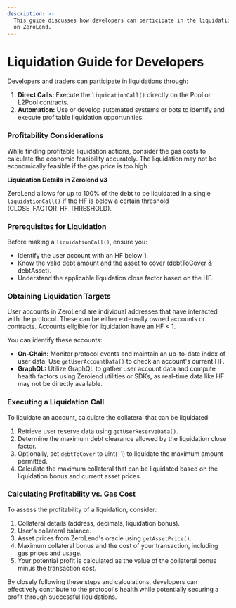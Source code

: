 ```yaml
---
description: >-
  This guide discusses how developers can participate in the liquidation process
  on ZeroLend.
---
```


# Liquidation Guide for Developers

Developers and traders can participate in liquidations through:

1. **Direct Calls:** Execute the `liquidationCall()` directly on the Pool or L2Pool contracts.&#x20;
2. **Automation:** Use or develop automated systems or bots to identify and execute profitable liquidation opportunities.

### **Profitability Considerations**

While finding profitable liquidation actions, consider the gas costs to calculate the economic feasibility accurately. The liquidation may not be economically feasible if the gas price is too high.

**Liquidation Details in Zerolend v3**

ZeroLend allows for up to 100% of the debt to be liquidated in a single `liquidationCall()` if the HF is below a certain threshold (CLOSE\_FACTOR\_HF\_THRESHOLD).

### **Prerequisites for Liquidation**

Before making a `liquidationCall()`, ensure you:

* Identify the user account with an HF below 1.
* Know the valid debt amount and the asset to cover (debtToCover & debtAsset).
* Understand the applicable liquidation close factor based on the HF.

### **Obtaining Liquidation Targets**

User accounts in ZeroLend are individual addresses that have interacted with the protocol. These can be either externally owned accounts or contracts. Accounts eligible for liquidation have an HF < 1.&#x20;

You can identify these accounts:

* **On-Chain:** Monitor protocol events and maintain an up-to-date index of user data. Use `getUserAccountData()` to check an account's current HF.
* **GraphQL:** Utilize GraphQL to gather user account data and compute health factors using Zerolend utilities or SDKs, as real-time data like HF may not be directly available.

### **Executing a Liquidation Call**

To liquidate an account, calculate the collateral that can be liquidated:

1. Retrieve user reserve data using `getUserReserveData()`.
2. Determine the maximum debt clearance allowed by the liquidation close factor.
3. Optionally, set `debtToCover` to uint(-1) to liquidate the maximum amount permitted.
4. Calculate the maximum collateral that can be liquidated based on the liquidation bonus and current asset prices.

### **Calculating Profitability vs. Gas Cost**

To assess the profitability of a liquidation, consider:

1. Collateral details (address, decimals, liquidation bonus).
2. User's collateral balance.
3. Asset prices from ZeroLend's oracle using `getAssetPrice()`.
4. Maximum collateral bonus and the cost of your transaction, including gas prices and usage.
5. Your potential profit is calculated as the value of the collateral bonus minus the transaction cost.

By closely following these steps and calculations, developers can effectively contribute to the protocol's health while potentially securing a profit through successful liquidations.
